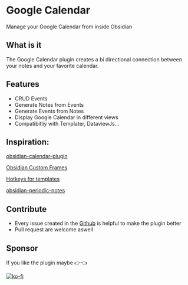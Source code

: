 # Google Calendar

Manage your Google Calendar from inside Obsidian

## What is it
The Google Calendar plugin creates a bi directional connection between your notes and your favorite calendar. 


## Features
- CRUD Events
- Generate Notes from Events
- Generate Events from Notes
- Display Google Calendar in different views
- Compatibitliy with Templater, DataviewJs...

## Inspiration: 

[obsidian-calendar-plugin](https://github.com/liamcain/obsidian-calendar-plugin)

[Obsidian Custom Frames](https://github.com/Ellpeck/ObsidianCustomFrames)

[Hotkeys for templates](https://github.com/Vinzent03/obsidian-hotkeys-for-templates)

[obsidian-periodic-notes](https://github.com/liamcain/obsidian-periodic-notes)


## Contribute
- Every issue created in the [Github](https://github.com/YukiGasai/obsidian-google-calendar/issues) is helpful to make the plugin better
- Pull request are welcome aswell 


## Sponsor
If you like the plugin maybe 👉👈

[![ko-fi](https://ko-fi.com/img/githubbutton_sm.svg)](https://ko-fi.com/Q5Q1G07N2)
